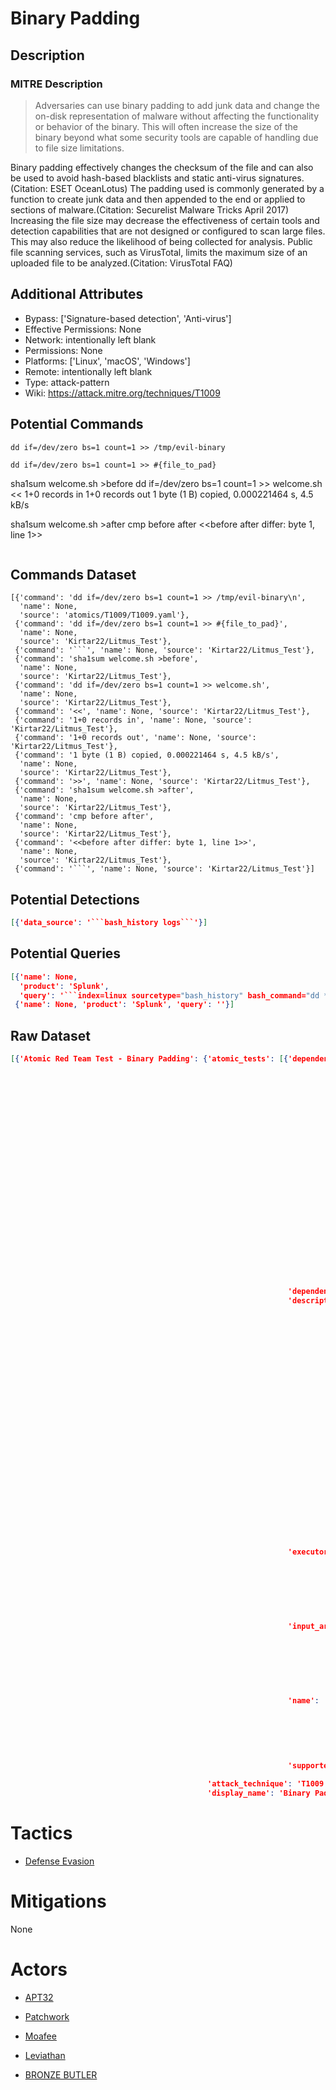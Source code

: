 
# Binary Padding

## Description

### MITRE Description

> Adversaries can use binary padding to add junk data and change the on-disk representation of malware without affecting the functionality or behavior of the binary. This will often increase the size of the binary beyond what some security tools are capable of handling due to file size limitations.

Binary padding effectively changes the checksum of the file and can also be used to avoid hash-based blacklists and static anti-virus signatures.(Citation: ESET OceanLotus) The padding used is commonly generated by a function to create junk data and then appended to the end or applied to sections of malware.(Citation: Securelist Malware Tricks April 2017) Increasing the file size may decrease the effectiveness of certain tools and detection capabilities that are not designed or configured to scan large files. This may also reduce the likelihood of being collected for analysis. Public file scanning services, such as VirusTotal, limits the maximum size of an uploaded file to be analyzed.(Citation: VirusTotal FAQ)


## Additional Attributes

* Bypass: ['Signature-based detection', 'Anti-virus']
* Effective Permissions: None
* Network: intentionally left blank
* Permissions: None
* Platforms: ['Linux', 'macOS', 'Windows']
* Remote: intentionally left blank
* Type: attack-pattern
* Wiki: https://attack.mitre.org/techniques/T1009

## Potential Commands

```
dd if=/dev/zero bs=1 count=1 >> /tmp/evil-binary

dd if=/dev/zero bs=1 count=1 >> #{file_to_pad}
```
sha1sum welcome.sh >before
dd if=/dev/zero bs=1 count=1 >> welcome.sh
<<
1+0 records in
1+0 records out
1 byte (1 B) copied, 0.000221464 s, 4.5 kB/s
>>
sha1sum welcome.sh >after
cmp before after
<<before after differ: byte 1, line 1>>
```
```

## Commands Dataset

```
[{'command': 'dd if=/dev/zero bs=1 count=1 >> /tmp/evil-binary\n',
  'name': None,
  'source': 'atomics/T1009/T1009.yaml'},
 {'command': 'dd if=/dev/zero bs=1 count=1 >> #{file_to_pad}',
  'name': None,
  'source': 'Kirtar22/Litmus_Test'},
 {'command': '```', 'name': None, 'source': 'Kirtar22/Litmus_Test'},
 {'command': 'sha1sum welcome.sh >before',
  'name': None,
  'source': 'Kirtar22/Litmus_Test'},
 {'command': 'dd if=/dev/zero bs=1 count=1 >> welcome.sh',
  'name': None,
  'source': 'Kirtar22/Litmus_Test'},
 {'command': '<<', 'name': None, 'source': 'Kirtar22/Litmus_Test'},
 {'command': '1+0 records in', 'name': None, 'source': 'Kirtar22/Litmus_Test'},
 {'command': '1+0 records out', 'name': None, 'source': 'Kirtar22/Litmus_Test'},
 {'command': '1 byte (1 B) copied, 0.000221464 s, 4.5 kB/s',
  'name': None,
  'source': 'Kirtar22/Litmus_Test'},
 {'command': '>>', 'name': None, 'source': 'Kirtar22/Litmus_Test'},
 {'command': 'sha1sum welcome.sh >after',
  'name': None,
  'source': 'Kirtar22/Litmus_Test'},
 {'command': 'cmp before after',
  'name': None,
  'source': 'Kirtar22/Litmus_Test'},
 {'command': '<<before after differ: byte 1, line 1>>',
  'name': None,
  'source': 'Kirtar22/Litmus_Test'},
 {'command': '```', 'name': None, 'source': 'Kirtar22/Litmus_Test'}]
```

## Potential Detections

```json
[{'data_source': '```bash_history logs```'}]
```

## Potential Queries

```json
[{'name': None,
  'product': 'Splunk',
  'query': '```index=linux sourcetype="bash_history" bash_command="dd *"```'},
 {'name': None, 'product': 'Splunk', 'query': ''}]
```

## Raw Dataset

```json
[{'Atomic Red Team Test - Binary Padding': {'atomic_tests': [{'dependencies': [{'description': 'The '
                                                                                               'binary '
                                                                                               'must '
                                                                                               'exist '
                                                                                               'on '
                                                                                               'disk '
                                                                                               'at '
                                                                                               'specified '
                                                                                               'location '
                                                                                               '(#{file_to_pad})\n',
                                                                                'get_prereq_command': 'cp '
                                                                                                      '/bin/ls '
                                                                                                      '/tmp/evil-binary\n',
                                                                                'prereq_command': 'if '
                                                                                                  '[ '
                                                                                                  '-f '
                                                                                                  '#{file_to_pad} '
                                                                                                  ']; '
                                                                                                  'then '
                                                                                                  'exit '
                                                                                                  '0; '
                                                                                                  'else '
                                                                                                  'exit '
                                                                                                  '1; '
                                                                                                  'fi;\n'}],
                                                              'dependency_executor_name': 'bash',
                                                              'description': 'Uses '
                                                                             'dd '
                                                                             'to '
                                                                             'add '
                                                                             'a '
                                                                             'zero '
                                                                             'to '
                                                                             'the '
                                                                             'binary '
                                                                             'to '
                                                                             'change '
                                                                             'the '
                                                                             'hash.\n'
                                                                             '\n'
                                                                             'Upon '
                                                                             'successful '
                                                                             'execution, '
                                                                             'dd '
                                                                             'will '
                                                                             'modify '
                                                                             '`/tmp/evil-binary`, '
                                                                             'therefore '
                                                                             'the '
                                                                             'expected '
                                                                             'hash '
                                                                             'will '
                                                                             'change.\n',
                                                              'executor': {'command': 'dd '
                                                                                      'if=/dev/zero '
                                                                                      'bs=1 '
                                                                                      'count=1 '
                                                                                      '>> '
                                                                                      '#{file_to_pad}\n',
                                                                           'elevation_required': False,
                                                                           'name': 'sh'},
                                                              'input_arguments': {'file_to_pad': {'default': '/tmp/evil-binary',
                                                                                                  'description': 'Path '
                                                                                                                 'of '
                                                                                                                 'binary '
                                                                                                                 'to '
                                                                                                                 'be '
                                                                                                                 'padded',
                                                                                                  'type': 'Path'}},
                                                              'name': 'Pad '
                                                                      'Binary '
                                                                      'to '
                                                                      'Change '
                                                                      'Hash - '
                                                                      'Linux/macOS '
                                                                      'dd',
                                                              'supported_platforms': ['macos',
                                                                                      'linux']}],
                                            'attack_technique': 'T1009',
                                            'display_name': 'Binary Padding'}}]
```

# Tactics


* [Defense Evasion](../tactics/Defense-Evasion.md)


# Mitigations

None

# Actors


* [APT32](../actors/APT32.md)

* [Patchwork](../actors/Patchwork.md)
    
* [Moafee](../actors/Moafee.md)
    
* [Leviathan](../actors/Leviathan.md)
    
* [BRONZE BUTLER](../actors/BRONZE-BUTLER.md)
    

